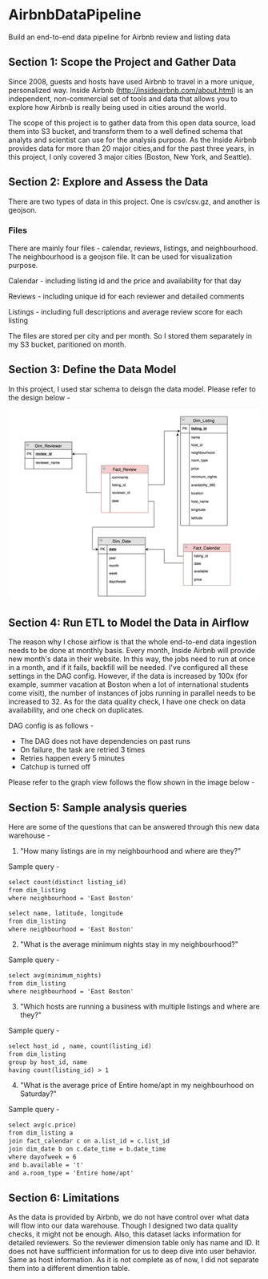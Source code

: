 # AirbnbDataPipeline
Build an end-to-end data pipeline for Airbnb review and listing data 

## Section 1: Scope the Project and Gather Data
Since 2008, guests and hosts have used Airbnb to travel in a more unique, personalized way. Inside Airbnb (http://insideairbnb.com/about.html) is an independent, non-commercial set of tools and data that allows you to explore how Airbnb is really being used in cities around the world.

The scope of this project is to gather data from this open data source, load them into S3 bucket, and transform them to a well defined schema that analyts and scientist can use for the analysis purpose. As the Inside Airbnb provides data for more than 20 major cities,and for the past three years, in this project, I only covered 3 major cities (Boston, New York, and Seattle). 

## Section 2: Explore and Assess the Data
There are two types of data in this project. One is csv/csv.gz, and another is geojson. 

### Files 
There are mainly four files - calendar, reviews, listings, and neighbourhood. The neighbourhood is a geojson file. It can be used for visualization purpose.

Calendar - including listing id and the price and availability for that day

Reviews - including unique id for each reviewer and detailed comments

Listings - including full descriptions and average review score for each listing 

The files are stored per city and per month. So I stored them separately in my S3 bucket, paritioned on month. 

## Section 3: Define the Data Model
In this project, I used star schema to deisgn the data model. Please refer to the design below - 

![Data Model](/data%20diagram.png)

## Section 4: Run ETL to Model the Data in Airflow 
The reason why I chose airflow is that the whole end-to-end data ingestion needs to be done at monthly basis. Every month, Inside Airbnb will provide new month's data in their website. In this way, the jobs need to run at once in a month, and if it fails, backfill will be needed. I've configured all these settings in the DAG config. However, if the data is increased by 100x (for example, summer vacation at Boston when a lot of international students come visit), the number of instances of jobs running in parallel needs to be increased to 32. As for the data quality check, I have one check on data availability, and one check on duplicates. 

DAG config is as follows - 
* The DAG does not have dependencies on past runs
* On failure, the task are retried 3 times
* Retries happen every 5 minutes
* Catchup is turned off

Please refer to the graph view follows the flow shown in the image below - 

## Section 5: Sample analysis queries 

Here are some of the questions that can be answered through this new data warehouse - 

1. "How many listings are in my neighbourhood and where are they?"

Sample query - 
```
select count(distinct listing_id) 
from dim_listing 
where neighbourhood = 'East Boston'
```
```
select name, latitude, longitude
from dim_listing 
where neighbourhood = 'East Boston'
```
2. "What is the average minimum nights stay in my neighbourhood?"

Sample query - 
```
select avg(minimum_nights) 
from dim_listing 
where neighbourhood = 'East Boston'
```
3. "Which hosts are running a business with multiple listings and where are they?"

Sample query - 
```
select host_id , name, count(listing_id)
from dim_listing 
group by host_id, name 
having count(listing_id) > 1 
```
4. "What is the average price of Entire home/apt in my neighbourhood on Saturday?"

Sample query - 
```
select avg(c.price) 
from dim_listing a 
join fact_calendar c on a.list_id = c.list_id
join dim_date b on c.date_time = b.date_time 
where dayofweek = 6 
and b.available = 't'
and a.room_type = 'Entire home/apt'
```

## Section 6: Limitations 
As the data is provided by Airbnb, we do not have control over what data will flow into our data warehouse. Though I designed two data quality checks, it might not be enough. Also, this dataset lacks information for detailed reviewers. So the reviewer dimension table only has name and ID. It does not have suffficient information for us to deep dive into user behavior. Same as host information. As it is not complete as of now, I did not separate them into a different dimention table. 
